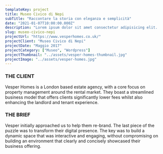 ```yaml
---
templateKey: project
title: Museo Civico di Nepi
subTitle: "Raccontare la storia con eleganza e semplicità"
date: "2021-01-07T10:00:00.000Z"
description: "Lorem ipsum dolor sit amet consectetur adipisicing elit. Recusandae porro magnam minima dignissimos quidem quam."
slug: museo-civico-nepi
projectUrl: "https://www.vesperhomes.co.uk/"
projectClient: "Museo Civico di Nepi"
projectDate: "Maggio 2017"
projectCategory: ["Museo", "Wordpress"]
projectThumbnail: "../assets/vesper-homes-thumbnail.jpg"
projectImage: "../assets/vesper-homes.jpg"
---
```

### THE CLIENT

Vesper Homes is a London based estate agency, with a core focus on property management around the rental market. They boast a streamlined business model that offers clients significantly lower fees whilst also enhancing the landlord and tenant experience.

### THE BRIEF

Vesper initially approached us to help them re-brand. The last piece of the puzzle was to transform their digital presence. The key was to build a dynamic space that was interactive and engaging, without compromising on building an environment that clearly and concisely showcased their business offering.